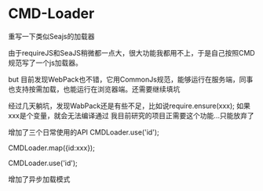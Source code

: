 # CMD-Loader
重写一下类似Seajs的加载器

由于requireJS和SeaJS稍微都一点大，很大功能我都用不上，于是自己按照CMD规范写了一个js加载器。

but 目前发现WebPack也不错，它用CommonJs规范，能够运行在服务端，同事也支持按需加载，也能运行在浏览器端。还需要继续填坑

经过几天躺坑，发现WabPack还是有些不足，比如说require.ensure(xxx);
如果xxx是个变量，就会无法编译通过
我目前研究的项目正需要这个功能...只能放弃了

增加了三个日常使用的API
CMDLoader.use('id');  

CMDLoader.map({id:xxx});  

CMDLoader.use('id');  


增加了异步加载模式
